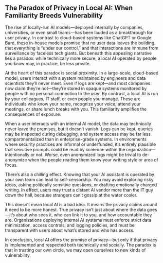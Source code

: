 ## The Paradox of Privacy in Local AI: When Familiarity Breeds Vulnerability

The rise of locally-run AI models—deployed internally by companies, universities, or even small teams—has been lauded as a breakthrough for user privacy. In contrast to cloud-based systems like ChatGPT or Google Bard, these in-house models promise that no user data leaves the building, that everything is “under our control,” and that interactions are immune from surveillance by faceless tech giants. But beneath this appealing narrative lies a paradox: while technically more secure, a local AI operated by people you know may, in practice, be less private.

At the heart of this paradox is social proximity. In a large-scale, cloud-based model, users interact with a system maintained by engineers and data scientists they’ll never meet. Even if logs are kept—and most companies now claim they’re not—they’re stored in opaque systems monitored by people with no personal connection to the user. By contrast, a local AI is run by your colleagues, IT staff, or even people you manage. These are individuals who know your name, recognize your voice, attend your meetings, or share lunch breaks with you. This familiarity amplifies the consequences of exposure.

When a user interacts with an internal AI model, the data may technically never leave the premises, but it doesn’t vanish. Logs can be kept, queries may be inspected during debugging, and system access may be far less compartmentalized than in enterprise-grade systems. In environments where security practices are informal or underfunded, it’s entirely plausible that sensitive prompts could be read by someone within the organization—intentionally or not. Worse, even anonymized logs might be trivial to de-anonymize when the people reading them know your writing style or area of focus.

There’s also a chilling effect. Knowing that your AI assistant is operated by your own team can lead to self-censorship. You may avoid exploring risky ideas, asking politically sensitive questions, or drafting emotionally charged writing. In effect, users may trust a distant AI vendor more than the IT guy down the hall, because strangers can’t gossip at the water cooler.

This doesn’t mean local AI is a bad idea. It means the privacy claims around it need to be more honest. True privacy isn’t just about where the data goes—it’s about who sees it, who can link it to you, and how accountable they are. Organizations deploying internal AI systems must enforce strict data minimization, access controls, and logging policies, and must be transparent with users about what’s stored and who has access.

In conclusion, local AI offers the promise of privacy—but only if that privacy is implemented and respected both technically and socially. The paradox is that in trusting our own circle, we may open ourselves to new kinds of vulnerability.
